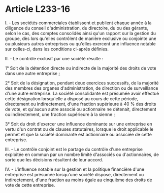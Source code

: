 # Article L233-16

I. - Les sociétés commerciales établissent et publient chaque année à la diligence du conseil d'administration, du directoire, du ou des gérants, selon le cas, des comptes consolidés ainsi qu'un rapport sur la gestion du groupe, dès lors qu'elles contrôlent de manière exclusive ou conjointe une ou plusieurs autres entreprises ou qu'elles exercent une influence notable sur celles-ci, dans les conditions ci-après définies.

II. - Le contrôle exclusif par une société résulte :

1° Soit de la détention directe ou indirecte de la majorité des droits de vote dans une autre entreprise ;

2° Soit de la désignation, pendant deux exercices successifs, de la majorité des membres des organes d'administration, de direction ou de surveillance d'une autre entreprise. La société consolidante est présumée avoir effectué cette désignation lorsqu'elle a disposé au cours de cette période, directement ou indirectement, d'une fraction supérieure à 40 % des droits de vote, et qu'aucun autre associé ou actionnaire ne détenait, directement ou indirectement, une fraction supérieure à la sienne ;

3° Soit du droit d'exercer une influence dominante sur une entreprise en vertu d'un contrat ou de clauses statutaires, lorsque le droit applicable le permet et que la société dominante est actionnaire ou associée de cette entreprise.

III. - Le contrôle conjoint est le partage du contrôle d'une entreprise exploitée en commun par un nombre limité d'associés ou d'actionnaires, de sorte que les décisions résultent de leur accord.

IV. - L'influence notable sur la gestion et la politique financière d'une entreprise est présumée lorsqu'une société dispose, directement ou indirectement, d'une fraction au moins égale au cinquième des droits de vote de cette entreprise.
